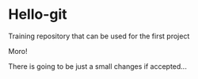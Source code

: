 # Hello-git
Training repository that can be used for the first project

Moro!

There is going to be just a small changes if accepted...
